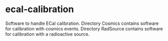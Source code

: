 # ecal-calibration
Software to handle ECal calibration.
Directory Cosmics contains software for calibration with cosmics events.
Directory RadSource contains software for calibration with a radioactive source.
